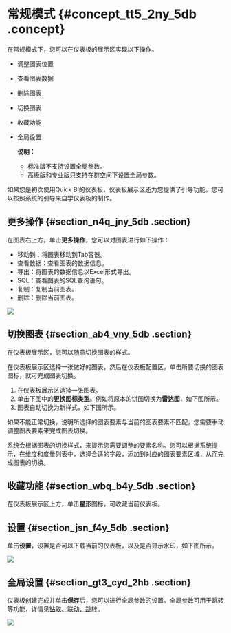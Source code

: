 # 常规模式 {#concept_tt5_2ny_5db .concept}

在常规模式下，您可以在仪表板的展示区实现以下操作。

-   调整图表位置
-   查看图表数据
-   删除图表
-   切换图表
-   收藏功能
-   全局设置

    **说明：** 

    -   标准版不支持设置全局参数。
    -   高级版和专业版只支持在群空间下设置全局参数。

如果您是初次使用Quick BI的仪表板，仪表板展示区还为您提供了引导功能。您可以按照系统的引导来自学仪表板的制作。

## 更多操作 {#section_n4q_jny_5db .section}

在图表右上方，单击**更多操作**，您可以对图表进行如下操作：

-   移动到：将图表移动到Tab容器。
-   查看数据：查看图表的数据信息。
-   导出：将图表的数据信息以Excel形式导出。
-   SQL：查看图表的SQL查询语句。
-   复制：复制当前图表。
-   删除：删除当前图表。

![](http://static-aliyun-doc.oss-cn-hangzhou.aliyuncs.com/assets/img/9119/156654304611400_zh-CN.png)

## 切换图表 {#section_ab4_vny_5db .section}

在仪表板展示区，您可以随意切换图表的样式。

在仪表板展示区选择一张做好的图表，然后在仪表板配置区，单击所要切换的图表图标，就可完成图表切换。

1.  在仪表板展示区选择一张图表。
2.  单击下图中的**更换图标类型**。例如将原本的饼图切换为**雷达图**，如下图所示。
3.  图表自动切换为新样式，如下图所示。

如果不能正常切换，说明所选择的图表要素与当前的图表要素不匹配，您需要手动调整图表要素来完成图表切换。

系统会根据图表的切换样式，来提示您需要调整的要素名称。您可以根据系统提示，在维度和度量列表中，选择合适的字段，添加到对应的图表要素区域，从而完成图表的切换。

## 收藏功能 {#section_wbq_b4y_5db .section}

在仪表板展示区上方，单击**星形**图标，可收藏当前仪表板。

## 设置 {#section_jsn_f4y_5db .section}

单击**设置**，设置是否可以下载当前的仪表板，以及是否显示水印，如下图所示。

![](http://static-aliyun-doc.oss-cn-hangzhou.aliyuncs.com/assets/img/9119/15665430466948_zh-CN.png)

## 全局设置 {#section_gt3_cyd_2hb .section}

仪表板创建完成并单击**保存**后，您可以进行全局参数的设置。全局参数可用于跳转等功能，详情见[钻取、联动、跳转](intl.zh-CN/用户指南/仪表板制作/可视化分析/钻取、联动、跳转.md)。

![](http://static-aliyun-doc.oss-cn-hangzhou.aliyuncs.com/assets/img/9119/156654304641308_zh-CN.png)

